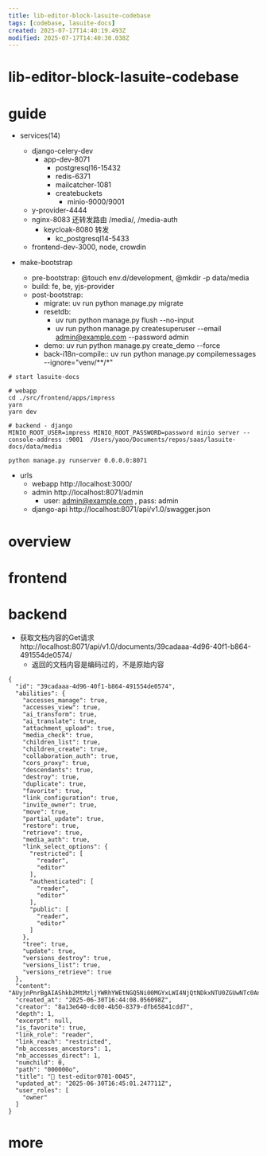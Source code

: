 ```yaml
---
title: lib-editor-block-lasuite-codebase
tags: [codebase, lasuite-docs]
created: 2025-07-17T14:40:19.493Z
modified: 2025-07-17T14:40:30.038Z
---
```


# lib-editor-block-lasuite-codebase

# guide

- services(14)
  - django-celery-dev
    - app-dev-8071
      - postgresql16-15432
      - redis-6371
      - mailcatcher-1081
      - createbuckets
        - minio-9000/9001
  - y-provider-4444
  - nginx-8083 还转发路由 /media/, /media-auth
    - keycloak-8080 转发
      - kc_postgresql14-5433
  - frontend-dev-3000, node, crowdin

- make-bootstrap
  - pre-bootstrap: @touch env.d/development, @mkdir -p data/media
  - build: fe, be, yjs-provider
  - post-bootstrap:
    - migrate: uv run python manage.py migrate
    - resetdb: 
      - uv run python manage.py flush --no-input
      - uv run python manage.py createsuperuser --email admin@example.com --password admin
    - demo: uv run python manage.py create_demo --force
    - back-i18n-compile:: uv run python manage.py compilemessages --ignore="venv/**/*"

```shell
# start lasuite-docs

# webapp
cd ./src/frontend/apps/impress
yarn
yarn dev

# backend - django
MINIO_ROOT_USER=impress MINIO_ROOT_PASSWORD=password minio server --console-address :9001  /Users/yaoo/Documents/repos/saas/lasuite-docs/data/media

python manage.py runserver 0.0.0.0:8071

```

- urls
  - webapp http://localhost:3000/
  - admin http://localhost:8071/admin
    - user: admin@example.com ,  pass: admin
  - django-api http://localhost:8071/api/v1.0/swagger.json
# overview

# frontend

# backend
- 获取文档内容的Get请求 http://localhost:8071/api/v1.0/documents/39cadaaa-4d96-40f1-b864-491554de0574/
  - 返回的文档内容是编码过的，不是原始内容

```JS
{
  "id": "39cadaaa-4d96-40f1-b864-491554de0574",
  "abilities": {
    "accesses_manage": true,
    "accesses_view": true,
    "ai_transform": true,
    "ai_translate": true,
    "attachment_upload": true,
    "media_check": true,
    "children_list": true,
    "children_create": true,
    "collaboration_auth": true,
    "cors_proxy": true,
    "descendants": true,
    "destroy": true,
    "duplicate": true,
    "favorite": true,
    "link_configuration": true,
    "invite_owner": true,
    "move": true,
    "partial_update": true,
    "restore": true,
    "retrieve": true,
    "media_auth": true,
    "link_select_options": {
      "restricted": [
        "reader",
        "editor"
      ],
      "authenticated": [
        "reader",
        "editor"
      ],
      "public": [
        "reader",
        "editor"
      ]
    },
    "tree": true,
    "update": true,
    "versions_destroy": true,
    "versions_list": true,
    "versions_retrieve": true
  },
  "content": "AUyjnPnrBgAIAShkb2MtMzljYWRhYWEtNGQ5Ni00MGYxLWI4NjQtNDkxNTU0ZGUwNTc0AnczYnJvYWRjYXN0OiBkb2MtMzljYWRhYWEtNGQ5Ni00MGYxLWI4NjQtNDkxNTU0ZGUwNTc0dzNicm9hZGNhc3Q6IGRvYy0zOWNhZGFhYS00ZDk2LTQwZjEtYjg2NC00OTE1NTRkZTA1NzQHAQ5kb2N1bWVudC1zdG9yZQMKYmxvY2tHcm91cAcAo5z56wYCAw5ibG9ja0NvbnRhaW5lcgcAo5z56wYDAwlwYXJhZ3JhcGgHAKOc+esGBAYEAKOc",
  "created_at": "2025-06-30T16:44:08.056098Z",
  "creator": "8a13e640-dc00-4b50-8379-dfb65841cdd7",
  "depth": 1,
  "excerpt": null,
  "is_favorite": true,
  "link_role": "reader",
  "link_reach": "restricted",
  "nb_accesses_ancestors": 1,
  "nb_accesses_direct": 1,
  "numchild": 0,
  "path": "000000o",
  "title": "🧪 test-editor0701-0045",
  "updated_at": "2025-06-30T16:45:01.247711Z",
  "user_roles": [
    "owner"
  ]
}
```

# more
